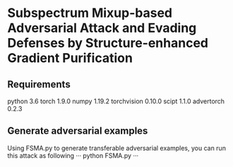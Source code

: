 # Subspectrum Mixup-based Adversarial Attack and Evading Defenses by Structure-enhanced Gradient Purification

## Requirements

python 3.6
torch 1.9.0
numpy 1.19.2
torchvision 0.10.0
scipt 1.1.0
advertorch 0.2.3


## Generate adversarial examples

Using FSMA.py to generate transferable adversarial examples, you can run this attack as following
···
python FSMA.py
···
